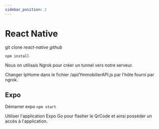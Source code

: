 ```yaml
---
sidebar_position: 2
---
```


# React Native

git clone _react-native github_



`npm install`

Nous on utilisais Ngrok pour créer un tunnel vers notre serveur.

Changer IpHome dans le fichier /api/YmmobilierAPI.js par l'hôte fourni par ngrok.

## Expo

Démarrer expo `npm start`

Utiliser l'application Expo Go pour flasher le QrCode et ainsi posséder un accès à l'application.





